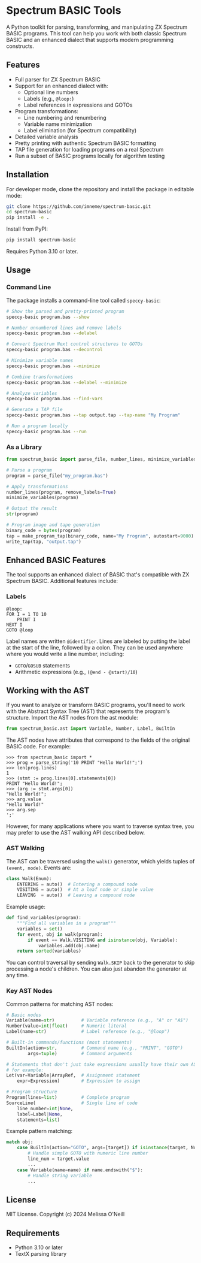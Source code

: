 # Spectrum BASIC Tools

A Python toolkit for parsing, transforming, and manipulating ZX Spectrum BASIC programs. This tool can help you work with both classic Spectrum BASIC and an enhanced dialect that supports modern programming constructs.

## Features

- Full parser for ZX Spectrum BASIC
- Support for an enhanced dialect with:
    - Optional line numbers
    - Labels (e.g., `@loop:`)
    - Label references in expressions and GOTOs
- Program transformations:
    - Line numbering and renumbering
    - Variable name minimization
    - Label elimination (for Spectrum compatibility)
- Detailed variable analysis
- Pretty printing with authentic Spectrum BASIC formatting
- TAP file generation for loading programs on a real Spectrum
- Run a subset of BASIC programs locally for algorithm testing

## Installation

For developer mode, clone the repository and install the package in editable mode:

```bash
git clone https://github.com/imneme/spectrum-basic.git
cd spectrum-basic
pip install -e .
```

Install from PyPI:

```bash
pip install spectrum-basic
``` 


Requires Python 3.10 or later. 

## Usage

### Command Line

The package installs a command-line tool called `speccy-basic`:

```bash
# Show the parsed and pretty-printed program
speccy-basic program.bas --show

# Number unnumbered lines and remove labels
speccy-basic program.bas --delabel

# Convert Spectrum Next control structures to GOTOs
speccy-basic program.bas --decontrol

# Minimize variable names
speccy-basic program.bas --minimize

# Combine transformations
speccy-basic program.bas --delabel --minimize

# Analyze variables
speccy-basic program.bas --find-vars

# Generate a TAP file
speccy-basic program.bas --tap output.tap --tap-name "My Program"

# Run a program locally
speccy-basic program.bas --run
```

### As a Library

```python
from spectrum_basic import parse_file, number_lines, minimize_variables, make_program_tap, write_tap

# Parse a program
program = parse_file("my_program.bas")

# Apply transformations
number_lines(program, remove_labels=True)
minimize_variables(program)

# Output the result
str(program)

# Program image and tape generation
binary_code = bytes(program)
tap = make_program_tap(binary_code, name="My Program", autostart=9000)
write_tap(tap, "output.tap")
```

## Enhanced BASIC Features

The tool supports an enhanced dialect of BASIC that's compatible with ZX Spectrum BASIC. Additional features include:

### Labels
```basic
@loop:
FOR I = 1 TO 10
    PRINT I
NEXT I
GOTO @loop
```

Label names are written `@identifier`. Lines are labeled by putting the label at the start of the line, followed by a colon. They can be used anywhere where you would write a line number, including:

- `GOTO`/`GOSUB` statements
- Arithmetic expressions (e.g., `(@end - @start)/10`)


## Working with the AST

If you want to analyze or transform BASIC programs, you'll need to work with the Abstract Syntax Tree (AST) that represents the program's structure. Import the AST nodes from the ast module:

```python
from spectrum_basic.ast import Variable, Number, Label, BuiltIn
```

The AST nodes have attributes that correspond to the fields of the original BASIC code. For example:

```text
>>> from spectrum_basic import *
>>> prog = parse_string('10 PRINT "Hello World!";')
>>> len(prog.lines)
1
>>> (stmt := prog.lines[0].statements[0])
PRINT "Hello World!";
>>> (arg := stmt.args[0])
"Hello World!";
>>> arg.value
"Hello World!"
>>> arg.sep
';'
```

However, for many applications where you want to traverse syntax tree, you may prefer to use the AST walking API described below.

### AST Walking

The AST can be traversed using the `walk()` generator, which yields tuples of `(event, node)`. Events are:

```python
class Walk(Enum):
    ENTERING = auto()  # Entering a compound node
    VISITING = auto()  # At a leaf node or simple value
    LEAVING  = auto()  # Leaving a compound node
```

Example usage:

```python
def find_variables(program):
    """Find all variables in a program"""
    variables = set()
    for event, obj in walk(program):
        if event == Walk.VISITING and isinstance(obj, Variable):
            variables.add(obj.name)
    return sorted(variables)
```

You can control traversal by sending `Walk.SKIP` back to the generator to skip processing a node's children. You can also just abandon the generator at any time.

### Key AST Nodes

Common patterns for matching AST nodes:

```python
# Basic nodes
Variable(name=str)          # Variable reference (e.g., "A" or "A$")
Number(value=int|float)     # Numeric literal
Label(name=str)             # Label reference (e.g., "@loop")

# Built-in commands/functions (most statements)
BuiltIn(action=str,         # Command name (e.g., "PRINT", "GOTO")
        args=tuple)         # Command arguments

# Statements that don't just take expressions usually have their own AST nodes
# for example:
Let(var=Variable|ArrayRef,  # Assignment statement
    expr=Expression)        # Expression to assign

# Program structure
Program(lines=list)         # Complete program
SourceLine(                 # Single line of code
    line_number=int|None,
    label=Label|None,
    statements=list)
```

Example pattern matching:

```python
match obj:
    case BuiltIn(action="GOTO", args=[target]) if isinstance(target, Number):
        # Handle simple GOTO with numeric line number
        line_num = target.value
        ...
    case Variable(name=name) if name.endswith("$"):
        # Handle string variable
        ...
```

## License

MIT License. Copyright (c) 2024 Melissa O'Neill

## Requirements

- Python 3.10 or later
- TextX parsing library
